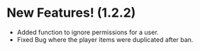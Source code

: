 # New Features! (1.2.2)
* Added function to ignore permissions for a user.
* Fixed Bug where the player items were duplicated after ban.
